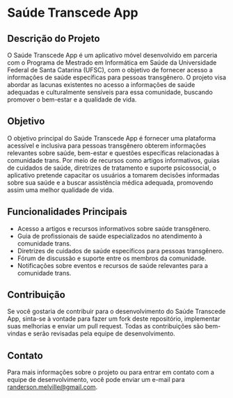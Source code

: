 # Saúde Transcede App

## Descrição do Projeto

O Saúde Transcede App é um aplicativo móvel desenvolvido em parceria com o Programa de Mestrado em Informática em Saúde da Universidade Federal de Santa Catarina (UFSC), com o objetivo de fornecer acesso a informações de saúde específicas para pessoas transgênero. O projeto visa abordar as lacunas existentes no acesso a informações de saúde adequadas e culturalmente sensíveis para essa comunidade, buscando promover o bem-estar e a qualidade de vida.

## Objetivo

O objetivo principal do Saúde Transcede App é fornecer uma plataforma acessível e inclusiva para pessoas transgênero obterem informações relevantes sobre saúde, bem-estar e questões específicas relacionadas à comunidade trans. Por meio de recursos como artigos informativos, guias de cuidados de saúde, diretrizes de tratamento e suporte psicossocial, o aplicativo pretende capacitar os usuários a tomarem decisões informadas sobre sua saúde e a buscar assistência médica adequada, promovendo assim uma melhor qualidade de vida.

## Funcionalidades Principais

- Acesso a artigos e recursos informativos sobre saúde transgênero.
- Guia de profissionais de saúde especializados no atendimento à comunidade trans.
- Diretrizes de cuidados de saúde específicos para pessoas transgênero.
- Fórum de discussão e suporte entre os membros da comunidade.
- Notificações sobre eventos e recursos de saúde relevantes para a comunidade trans.

## Contribuição

Se você gostaria de contribuir para o desenvolvimento do Saúde Transcede App, sinta-se à vontade para fazer um fork deste repositório, implementar suas melhorias e enviar um pull request. Todas as contribuições são bem-vindas e serão revisadas pela equipe de desenvolvimento.

## Contato

Para mais informações sobre o projeto ou para entrar em contato com a equipe de desenvolvimento, você pode enviar um e-mail para randerson.melville@gmail.com.
